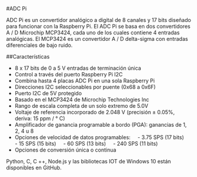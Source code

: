 <!--
---
name: ADC Pi
class: board
type: adc
formfactor: pHAT
manufacturer: AB Electronics UK
description: 8 channel Analogue to Digital Converter
url: https://www.abelectronics.co.uk/p/69/adc-pi-raspberry-pi-analogue-to-digital-converter
github: https://github.com/abelectronicsuk
schematic: https://www.abelectronics.co.uk/docs/pdf/schematic-adc-pi.pdf
buy: https://www.abelectronics.co.uk/p/69/adc-pi-raspberry-pi-analogue-to-digital-converter
image: 'ab-adc-pi.png'
pincount: 40
eeprom: no
power:
  '1':
  '2':
ground:
  '6':
  '14':
  '20':
  '30':
  '34':
  '39':
pin:
  '3':
    mode: i2c
  '5':
    mode: i2c
i2c:
  '0x68':
    alternate: [ '0x69', '0x6A', '0x6B', '0x6C', '0x6D', '0x6E', '0x6F' ]
    name: MCP3424
    device: MCP3424
  '0x69':
    alternate: [ '0x68', '0x6A', '0x6B', '0x6C', '0x6D', '0x6E', '0x6F' ]
    name: MCP3424
    device: MCP3424
-->
#ADC Pi

ADC Pi es un convertidor analógico a digital de 8 canales y 17 bits diseñado para funcionar con la Raspberry Pi. El ADC Pi se basa en dos convertidores A / D Microchip MCP3424, cada uno de los cuales contiene 4 entradas analógicas. El MCP3424 es un convertidor A / D delta-sigma con entradas diferenciales de bajo ruido.

##Características

- 8 x 17 bits de 0 a 5 V entradas de terminación única
- Control a través del puerto Raspberry Pi I2C
- Combina hasta 4 placas ADC Pi en una sola Raspberry Pi
- Direcciones I2C seleccionables por puente (0x68 a 0x6F)
- Puerto I2C de 5V protegido
- Basado en el MCP3424 de Microchip Technologies Inc
- Rango de escala completa de un solo extremo de 5.0V
- Voltaje de referencia incorporado de 2.048 V (precisión ± 0.05%, deriva: 15 ppm / ° C)
- Amplificador de ganancia programable a bordo (PGA): ganancias de 1, 2, 4 u 8
- Opciones de velocidad de datos programables:
    - 3.75 SPS (17 bits)
    - 15 SPS (15 bits)
    - 60 SPS (13 bits)
    - 240 SPS (11 bits)
- Opciones de conversión única o continua

Python, C, C ++, Node.js y las bibliotecas IOT de Windows 10 están disponibles en GitHub.
